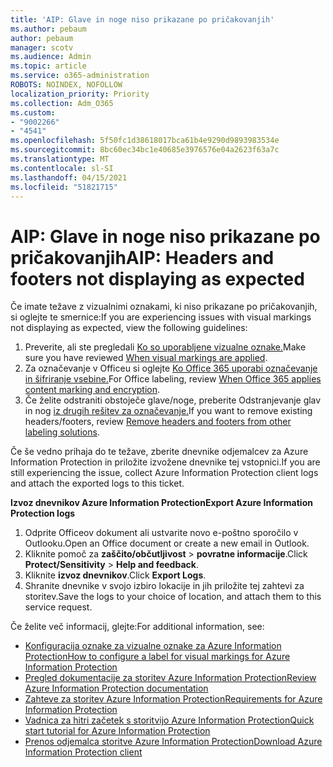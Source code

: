 ```yaml
---
title: 'AIP: Glave in noge niso prikazane po pričakovanjih'
ms.author: pebaum
author: pebaum
manager: scotv
ms.audience: Admin
ms.topic: article
ms.service: o365-administration
ROBOTS: NOINDEX, NOFOLLOW
localization_priority: Priority
ms.collection: Adm_O365
ms.custom:
- "9002266"
- "4541"
ms.openlocfilehash: 5f50fc1d38618017bca61b4e9290d9893983534e
ms.sourcegitcommit: 8bc60ec34bc1e40685e3976576e04a2623f63a7c
ms.translationtype: MT
ms.contentlocale: sl-SI
ms.lasthandoff: 04/15/2021
ms.locfileid: "51821715"
---
```

# <a name="aip-headers-and-footers-not-displaying-as-expected"></a><span data-ttu-id="fe60e-102">AIP: Glave in noge niso prikazane po pričakovanjih</span><span class="sxs-lookup"><span data-stu-id="fe60e-102">AIP: Headers and footers not displaying as expected</span></span>

<span data-ttu-id="fe60e-103">Če imate težave z vizualnimi oznakami, ki niso prikazane po pričakovanjih, si oglejte te smernice:</span><span class="sxs-lookup"><span data-stu-id="fe60e-103">If you are experiencing issues with visual markings not displaying as expected, view the following guidelines:</span></span>

1. <span data-ttu-id="fe60e-104">Preverite, ali ste pregledali [Ko so uporabljene vizualne oznake.](https://docs.microsoft.com/azure/information-protection/configure-policy-markings#when-visual-markings-are-applied)</span><span class="sxs-lookup"><span data-stu-id="fe60e-104">Make sure you have reviewed [When visual markings are applied](https://docs.microsoft.com/azure/information-protection/configure-policy-markings#when-visual-markings-are-applied).</span></span>
2. <span data-ttu-id="fe60e-105">Za označevanje v Officeu si oglejte [Ko Office 365 uporabi označevanje in šifriranje vsebine.](https://docs.microsoft.com/microsoft-365/compliance/sensitivity-labels-office-apps#when-office-apps-apply-content-marking-and-encryption)</span><span class="sxs-lookup"><span data-stu-id="fe60e-105">For Office labeling, review [When Office 365 applies content marking and encryption](https://docs.microsoft.com/microsoft-365/compliance/sensitivity-labels-office-apps#when-office-apps-apply-content-marking-and-encryption).</span></span>
3. <span data-ttu-id="fe60e-106">Če želite odstraniti obstoječe glave/noge, preberite Odstranjevanje glav in nog [iz drugih rešitev za označevanje.](https://docs.microsoft.com/azure/information-protection/rms-client/client-admin-guide-customizations#remove-headers-and-footers-from-other-labeling-solutions)</span><span class="sxs-lookup"><span data-stu-id="fe60e-106">If you want to remove existing headers/footers, review [Remove headers and footers from other labeling solutions](https://docs.microsoft.com/azure/information-protection/rms-client/client-admin-guide-customizations#remove-headers-and-footers-from-other-labeling-solutions).</span></span>

<span data-ttu-id="fe60e-107">Če še vedno prihaja do te težave, zberite dnevnike odjemalcev za Azure Information Protection in priložite izvožene dnevnike tej vstopnici.</span><span class="sxs-lookup"><span data-stu-id="fe60e-107">If you are still experiencing the issue, collect Azure Information Protection client logs and attach the exported logs to this ticket.</span></span>

<span data-ttu-id="fe60e-108">**Izvoz dnevnikov Azure Information Protection**</span><span class="sxs-lookup"><span data-stu-id="fe60e-108">**Export Azure Information Protection logs**</span></span>

1. <span data-ttu-id="fe60e-109">Odprite Officeov dokument ali ustvarite novo e-poštno sporočilo v Outlooku.</span><span class="sxs-lookup"><span data-stu-id="fe60e-109">Open an Office document or create a new email in Outlook.</span></span>
2. <span data-ttu-id="fe60e-110">Kliknite pomoč za **zaščito/občutljivost** > **povratne informacije**.</span><span class="sxs-lookup"><span data-stu-id="fe60e-110">Click **Protect/Sensitivity** > **Help and feedback**.</span></span>
3. <span data-ttu-id="fe60e-111">Kliknite **izvoz dnevnikov**.</span><span class="sxs-lookup"><span data-stu-id="fe60e-111">Click **Export Logs**.</span></span>
4. <span data-ttu-id="fe60e-112">Shranite dnevnike v svojo izbiro lokacije in jih priložite tej zahtevi za storitev.</span><span class="sxs-lookup"><span data-stu-id="fe60e-112">Save the logs to your choice of location, and attach them to this service request.</span></span>

<span data-ttu-id="fe60e-113">Če želite več informacij, glejte:</span><span class="sxs-lookup"><span data-stu-id="fe60e-113">For additional information, see:</span></span>

- [<span data-ttu-id="fe60e-114">Konfiguracija oznake za vizualne oznake za Azure Information Protection</span><span class="sxs-lookup"><span data-stu-id="fe60e-114">How to configure a label for visual markings for Azure Information Protection</span></span>](https://docs.microsoft.com/azure/information-protection/configure-policy-markings)
- [<span data-ttu-id="fe60e-115">Pregled dokumentacije za storitev Azure Information Protection</span><span class="sxs-lookup"><span data-stu-id="fe60e-115">Review Azure Information Protection documentation</span></span>](https://docs.microsoft.com/azure/information-protection/what-is-information-protection)
- [<span data-ttu-id="fe60e-116">Zahteve za storitev Azure Information Protection</span><span class="sxs-lookup"><span data-stu-id="fe60e-116">Requirements for Azure Information Protection</span></span>](https://docs.microsoft.com/azure/information-protection/get-started/requirements)
- [<span data-ttu-id="fe60e-117">Vadnica za hitri začetek s storitvijo Azure Information Protection</span><span class="sxs-lookup"><span data-stu-id="fe60e-117">Quick start tutorial for Azure Information Protection</span></span>](https://docs.microsoft.com/azure/information-protection/get-started/infoprotect-quick-start-tutorial)
- [<span data-ttu-id="fe60e-118">Prenos odjemalca storitve Azure Information Protection</span><span class="sxs-lookup"><span data-stu-id="fe60e-118">Download Azure Information Protection client</span></span>](https://www.microsoft.com/download/details.aspx?id=53018)
